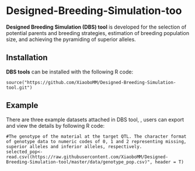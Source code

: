 # Designed-Breeding-Simulation-too
**Designed Breeding Simulation (DBS) tool** is developed for the selection of potential parents and breeding strategies, estimation of breeding population size, and achieving the pyramiding of superior alleles.


## Installation

**DBS tools**  can be installed with the following R code:
```
source("https://github.com/XiaoboMM/Designed-Breeding-Simulation-tool.git")
```
## Example

There are three example datasets attached in DBS tool, , users can export and view the details by following R code:
```
#The genotype of the material at the target QTL. The character format of genotype data to numeric codes of 0, 1 and 2 representing missing, superior alleles and inferior alleles, respectively.
selected_pop<- read.csv((https://raw.githubusercontent.com/XiaoboMM/Designed-Breeding-Simulation-tool/master/data/genotype_pop.csv)", header = T)

```
